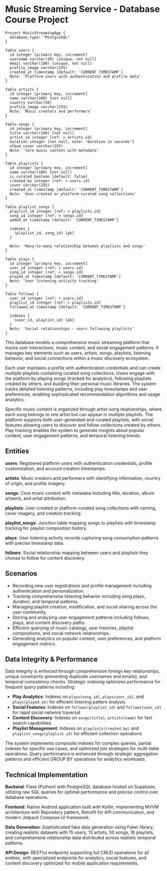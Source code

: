 # Music Streaming Service - Database Course Project

```dbml
Project MusicStreamingApp {
  database_type: "PostgreSQL"
}

Table users {
  id integer [primary key, increment]
  username varchar(50) [unique, not null]
  email varchar(100) [unique, not null]
  profile_image varchar(255)
  created_at timestamp [default: `CURRENT_TIMESTAMP`]
  Note: 'Platform users with authentication and profile data'
}

Table artists {
  id integer [primary key, increment]
  name varchar(100) [not null]
  country varchar(50)
  profile_image varchar(255)
  Note: 'Music creators and performers'
}

Table songs {
  id integer [primary key, increment]
  title varchar(100) [not null]
  artist_id integer [ref: > artists.id]
  duration integer [not null, note: 'Duration in seconds']
  album_cover varchar(255)
  Note: 'Core music content with metadata'
}

Table playlists {
  id integer [primary key, increment]
  name varchar(100) [not null]
  is_curated boolean [default: false]
  created_by integer [ref: > users.id]
  cover varchar(255)
  created_at timestamp [default: `CURRENT_TIMESTAMP`]
  Note: 'User-created or platform-curated song collections'
}

Table playlist_songs {
  playlist_id integer [ref: > playlists.id]
  song_id integer [ref: > songs.id]
  added_at timestamp [default: `CURRENT_TIMESTAMP`]
  
  indexes {
    (playlist_id, song_id) [pk]
  }
  
  Note: 'Many-to-many relationship between playlists and songs'
}

Table plays {
  id integer [primary key, increment]
  user_id integer [ref: > users.id]
  song_id integer [ref: > songs.id]
  played_at timestamp [default: `CURRENT_TIMESTAMP`]
  Note: 'User listening activity tracking'
}

Table follows {
  user_id integer [ref: > users.id]
  playlist_id integer [ref: > playlists.id]
  followed_at timestamp [default: `CURRENT_TIMESTAMP`]
  
  indexes {
    (user_id, playlist_id) [pk]
  }
  Note: 'Social relationships - users following playlists'
}
```

This database models a comprehensive music streaming platform that tracks user interactions, music content, and social engagement patterns. It manages key elements such as users, artists, songs, playlists, listening behavior, and social connections within a music discovery ecosystem.

Each user maintains a profile with authentication credentials and can create multiple playlists containing curated song collections. Users engage with the platform by playing songs (tracked for analytics), following playlists created by others, and building their personal music libraries. The system tracks detailed listening patterns, including play timestamps and user preferences, enabling sophisticated recommendation algorithms and usage analytics.

Specific music content is organized through artist-song relationships, where each song belongs to one artist but can appear in multiple playlists. The platform supports both user-generated and curated playlists, with social features allowing users to discover and follow collections created by others. Play tracking enables the system to generate insights about popular content, user engagement patterns, and temporal listening trends.

## Entities

**users**: Registered platform users with authentication credentials, profile customization, and account creation timestamps.

**artists**: Music creators and performers with identifying information, country of origin, and profile imagery.

**songs**: Core music content with metadata including title, duration, album artwork, and artist attribution.

**playlists**: User-created or platform-curated song collections with naming, cover imagery, and creation tracking.

**playlist_songs**: Junction table mapping songs to playlists with timestamp tracking for playlist composition history.

**plays**: User listening activity records capturing song consumption patterns with precise timestamp data.

**follows**: Social relationship mapping between users and playlists they choose to follow for content discovery.

## Scenarios

- Recording new user registrations and profile management including authentication and personalization.
- Tracking comprehensive listening behavior including song plays, duration, and temporal patterns.
- Managing playlist creation, modification, and social sharing across the user community.
- Storing and analyzing user engagement patterns including follows, plays, and content discovery paths.
- Efficient querying of music catalogs, user histories, playlist compositions, and social network relationships.
- Generating analytics on popular content, user preferences, and platform engagement metrics.

## Data Integrity & Performance

Data integrity is enforced through comprehensive foreign key relationships, unique constraints (preventing duplicate usernames and emails), and temporal consistency checks. Strategic indexing optimizes performance for frequent query patterns including:

- **Play Analytics**: Indexes on `plays(song_id)`, `plays(user_id)`, and `plays(played_at)` for efficient listening pattern analysis
- **Social Features**: Indexes on `follows(playlist_id)` and `follows(user_id)` for rapid social network traversal
- **Content Discovery**: Indexes on `songs(title)`, `artists(name)` for fast search capabilities
- **Playlist Management**: Indexes on `playlists(created_by)` and `playlist_songs(playlist_id)` for efficient collection operations

The system implements composite indexes for complex queries, partial indexes for specific use cases, and optimized join strategies for multi-table operations. Query performance is enhanced through strategic aggregation patterns and efficient GROUP BY operations for analytics workloads.

## Technical Implementation

**Backend**: Flask (Python) with PostgreSQL database hosted on Supabase, utilizing raw SQL queries for optimal performance and precise control over database operations.

**Frontend**: Native Android application built with Kotlin, implementing MVVM architecture with Repository pattern, Retrofit for API communication, and modern Jetpack Compose UI framework.

**Data Generation**: Sophisticated fake data generation using Faker library, creating realistic datasets with 15 users, 13 artists, 50 songs, 16 playlists, and comprehensive relationship data distributed across realistic temporal patterns.

**API Design**: RESTful endpoints supporting full CRUD operations for all entities, with specialized endpoints for analytics, social features, and content discovery optimized for mobile application requirements.
